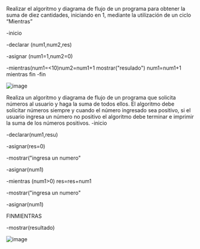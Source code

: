 Realizar el algoritmo y diagrama de flujo de un programa para obtener la suma de diez cantidades, iniciando en 1, mediante la utilización de un ciclo “Mientras”

-inicio

-declarar (num1,num2,res)

-asignar (num1=1,num2=0)

-mientras(num1=<10)num2=num1+1 mostrar("resulado") num1=num1+1 mientras fin
-fin

 ![image](https://user-images.githubusercontent.com/87988894/159747523-ddcd423a-82cf-4960-93e8-34ed1d4c2ec0.png)



Realiza un algoritmo y diagrama de flujo de un programa que solicita números al usuario y haga la suma de todos ellos. El algoritmo debe solicitar números siempre y cuando el número ingresado sea positivo, si el usuario ingresa un número no positivo el algoritmo debe terminar e imprimir la suma de los números positivos.
-inicio

-declarar(num1,resu)

-asignar(res=0)

-mostrar("ingresa un numero"

-asignar(num1)

-mientras (num1>0) res=res+num1

-mostrar("ingresa un numero"

-asignar(num1)

FINMIENTRAS

-mostrar(resultado)

![image](https://user-images.githubusercontent.com/87988894/159751449-9482d8a5-6456-4267-908c-4662b414bd88.png)
